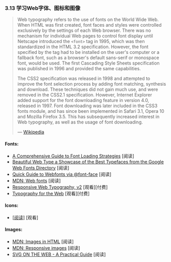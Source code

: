 <!-- 3.13 - Learn Web Fonts, Icons, & Images -->
### 3.13 学习Web字体、图标和图像

> Web typography refers to the use of fonts on the World Wide Web. When HTML was first created, font faces and styles were controlled exclusively by the settings of each Web browser. There was no mechanism for individual Web pages to control font display until Netscape introduced the `<font>` tag in 1995, which was then standardized in the HTML 3.2 specification. However, the font specified by the tag had to be installed on the user's computer or a fallback font, such as a browser's default sans-serif or monospace font, would be used. The first Cascading Style Sheets specification was published in 1996 and provided the same capabilities.
> 
> The CSS2 specification was released in 1998 and attempted to improve the font selection process by adding font matching, synthesis and download. These techniques did not gain much use, and were removed in the CSS2.1 specification. However, Internet Explorer added support for the font downloading feature in version 4.0, released in 1997. Font downloading was later included in the CSS3 fonts module, and has since been implemented in Safari 3.1, Opera 10 and Mozilla Firefox 3.5. This has subsequently increased interest in Web typography, as well as the usage of font downloading.
> 
> — [Wikipedia](https://en.wikipedia.org/wiki/Web_typography)

#### Fonts:

*   [A Comprehensive Guide to Font Loading Strategies](https://www.zachleat.com/web/comprehensive-webfonts/) \[阅读\]
*   [Beautiful Web Type a Showcase of the Best Typefaces from the Google Web Fonts Directory](http://hellohappy.org/beautiful-web-type/) \[阅读\]
*   [Quick Guide to Webfonts via @font-face](http://www.html5rocks.com/en/tutorials/webfonts/quick/) \[阅读\]
*   [MDN: Web fonts](https://developer.mozilla.org/en-US/docs/Learn/CSS/Styling_text/Web_fonts) \[阅读\]
*   [Responsive Web Typography, v2](https://frontendmasters.com/courses/responsive-typography-v2/) \[观看\]\[付费\]
*   [Typography for the Web](http://www.pluralsight.com/courses/typography-for-web-1790) \[观看\]\[付费\]

#### Icons:

*   [\[阅读\]](https://www.lynda.com/CSS-tutorials/Web-Icons-SVG/502312-2.html) \[观看\]

#### Images:

*   [MDN: Images in HTML](https://developer.mozilla.org/en-US/docs/Learn/HTML/Multimedia_and_embedding/Images_in_HTML) \[阅读\]
*   [MDN: Responsive images](https://developer.mozilla.org/en-US/docs/Learn/HTML/Multimedia_and_embedding/Responsive_images) \[阅读\]
*   [SVG ON THE WEB - A Practical Guide](https://svgontheweb.com/) \[阅读\]